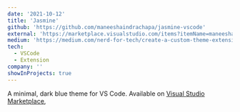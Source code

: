 ```yaml
---
date: '2021-10-12'
title: 'Jasmine'
github: 'https://github.com/maneeshaindrachapa/jasmine-vscode'
external: 'https://marketplace.visualstudio.com/items?itemName=maneeshaindrachapa.jasmine'
medium: 'https://medium.com/nerd-for-tech/create-a-custom-theme-extension-for-vscode-d6418feea917'
tech:
  - VSCode
  - Extension
company: ''
showInProjects: true
---
```


A minimal, dark blue theme for VS Code. Available on [Visual Studio Marketplace](https://marketplace.visualstudio.com/items?itemName=maneeshaindrachapa.jasmine),
